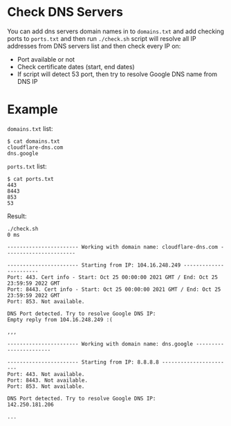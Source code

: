 # Check DNS Servers

You can add dns servers domain names in to `domains.txt` and add checking ports to `ports.txt`
and then run `./check.sh` script will resolve all IP addresses from DNS servers list and then check every IP on:

* Port available or not
* Check certificate dates (start, end dates)
* If script will detect 53 port, then try to resolve Google DNS name from DNS IP 

# Example

`domains.txt` list:
```
$ cat domains.txt
cloudflare-dns.com
dns.google
```

`ports.txt` list:
```
$ cat ports.txt
443
8443
853
53
```

Result:
```
./check.sh                                                                                                                      0 ms

----------------------- Working with domain name: cloudflare-dns.com -----------------------

----------------------- Starting from IP: 104.16.248.249 -----------------------
Port: 443. Cert info - Start: Oct 25 00:00:00 2021 GMT / End: Oct 25 23:59:59 2022 GMT
Port: 8443. Cert info - Start: Oct 25 00:00:00 2021 GMT / End: Oct 25 23:59:59 2022 GMT
Port: 853. Not available.

DNS Port detected. Try to resolve Google DNS IP:
Empty reply from 104.16.248.249 :(

,,,

----------------------- Working with domain name: dns.google -----------------------

----------------------- Starting from IP: 8.8.8.8 -----------------------
Port: 443. Not available.
Port: 8443. Not available.
Port: 853. Not available.

DNS Port detected. Try to resolve Google DNS IP:
142.250.181.206

...
```

